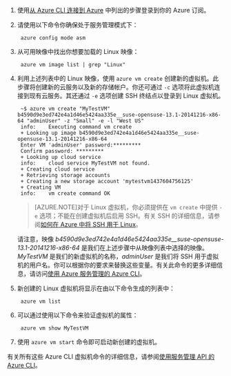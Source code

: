 1. 使用[从 Azure CLI 连接到 Azure](/documentation/articles/xplat-cli-connect) 中列出的步骤登录到你的 Azure 订阅。

2. 请使用以下命令你确保处于服务管理模式下：

        azure config mode asm

3. 从可用映像中找出你想要加载的 Linux 映像：

        azure vm image list | grep "Linux"

4. 利用上述列表中的 Linux 映像，使用 `azure vm create` 创建新的虚拟机。此步骤将创建新的云服务以及新的存储帐户。你还可通过 `-c` 选项将此虚拟机连接到现有云服务。其还通过 `-e` 选项创建 SSH 终结点以登录到 Linux 虚拟机。

        ~$ azure vm create "MyTestVM" b4590d9e3ed742e4a1d46e5424aa335e__suse-opensuse-13.1-20141216-x86-64 "adminUser" -z "Small" -e -l "West US"
        info:    Executing command vm create
        + Looking up image b4590d9e3ed742e4a1d46e5424aa335e__suse-opensuse-13.1-20141216-x86-64
        Enter VM 'adminUser' password:*********
        Confirm password: *********
        + Looking up cloud service
        info:    cloud service MyTestVM not found.
        + Creating cloud service
        + Retrieving storage accounts
        + Creating a new storage account 'mytestvm1437604756125'
        + Creating VM
        info:    vm create command OK

    >[AZURE.NOTE]对于 Linux 虚拟机，你必须提供在 `vm create` 中提供 `-e` 选项；不能在创建虚拟机后启用 SSH。有关 SSH 的详细信息，请参阅[如何在 Azure 中将 SSH 用于 Linux](/documentation/articles/virtual-machines-linux-use-ssh-key)。

    请注意，映像 *b4590d9e3ed742e4a1d46e5424aa335e\_\_suse-opensuse-13.1-20141216-x86-64* 是我们在上述步骤中从映像列表中选择的映像。*MyTestVM* 是我们的新虚拟机的名称，*adminUser* 是我们将 SSH 用于虚拟机的用户名。你可以根据你的要求来替换这些变量。有关此命令的更多详细信息，请访问[使用 Azure 服务管理的 Azure CLI](/documentation/articles/virtual-machines-command-line-tools)。

5. 新创建的 Linux 虚拟机将显示在由以下命令生成的列表中：

        azure vm list

6. 可以通过使用以下命令来验证虚拟机的属性：

        azure vm show MyTestVM

7. 使用 `azure vm start` 命令即可启动新创建的虚拟机。

有关所有这些 Azure CLI 虚拟机命令的详细信息，请参阅[使用服务管理 API 的 Azure CLI](/documentation/articles/virtual-machines-command-line-tools)。

<!---HONumber=70-->